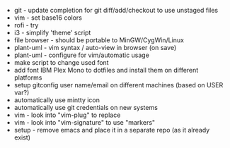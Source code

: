 * git - update completion for git diff/add/checkout to use unstaged files
* vim - set base16 colors
* rofi - try
* i3 - simplify 'theme' script
* file browser - should be portable to MinGW/CygWin/Linux
* plant-uml - vim syntax / auto-view in browser (on save)
* plant-uml - configure for vim/automatic usage
* make script to change used font
* add font IBM Plex Mono to dotfiles and install them on different platforms
* setup gitconfig user name/email on different machines (based on USER var?)
* automatically use mintty icon
* automatically use git credentials on new systems
* vim - look into "vim-plug" to replace
* vim - look into "vim-signature" to use "markers"
* setup - remove emacs and place it in a separate repo (as it already exist)

